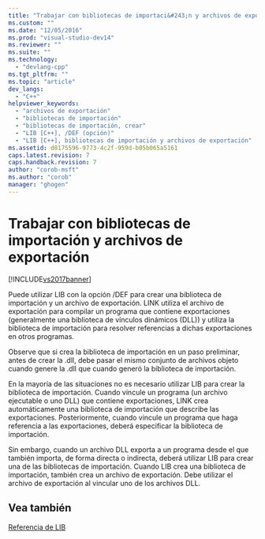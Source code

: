 ```yaml
---
title: "Trabajar con bibliotecas de importaci&#243;n y archivos de exportaci&#243;n | Microsoft Docs"
ms.custom: ""
ms.date: "12/05/2016"
ms.prod: "visual-studio-dev14"
ms.reviewer: ""
ms.suite: ""
ms.technology: 
  - "devlang-cpp"
ms.tgt_pltfrm: ""
ms.topic: "article"
dev_langs: 
  - "C++"
helpviewer_keywords: 
  - "archivos de exportación"
  - "bibliotecas de importación"
  - "bibliotecas de importación, crear"
  - "LIB [C++], /DEF (opción)"
  - "LIB [C++], bibliotecas de importación y archivos de exportación"
ms.assetid: d8175596-9773-4c2f-959d-b05b065a5161
caps.latest.revision: 7
caps.handback.revision: 7
author: "corob-msft"
ms.author: "corob"
manager: "ghogen"
---
```

# Trabajar con bibliotecas de importaci&#243;n y archivos de exportaci&#243;n
[!INCLUDE[vs2017banner](../../assembler/inline/includes/vs2017banner.md)]

Puede utilizar LIB con la opción \/DEF para crear una biblioteca de importación y un archivo de exportación.  LINK utiliza el archivo de exportación para compilar un programa que contiene exportaciones \(generalmente una biblioteca de vínculos dinámicos \(DLL\)\) y utiliza la biblioteca de importación para resolver referencias a dichas exportaciones en otros programas.  
  
 Observe que si crea la biblioteca de importación en un paso preliminar, antes de crear la .dll, debe pasar el mismo conjunto de archivos objeto cuando genere la .dll que cuando generó la biblioteca de importación.  
  
 En la mayoría de las situaciones no es necesario utilizar LIB para crear la biblioteca de importación.  Cuando vincule un programa \(un archivo ejecutable o uno DLL\) que contiene exportaciones, LINK crea automáticamente una biblioteca de importación que describe las exportaciones.  Posteriormente, cuando vincule un programa que haga referencia a las exportaciones, deberá especificar la biblioteca de importación.  
  
 Sin embargo, cuando un archivo DLL exporta a un programa desde el que también importa, de forma directa o indirecta, deberá utilizar LIB para crear una de las bibliotecas de importación.  Cuando LIB crea una biblioteca de importación, también crea un archivo de exportación.  Debe utilizar el archivo de exportación al vincular uno de los archivos DLL.  
  
## Vea también  
 [Referencia de LIB](../../build/reference/lib-reference.md)